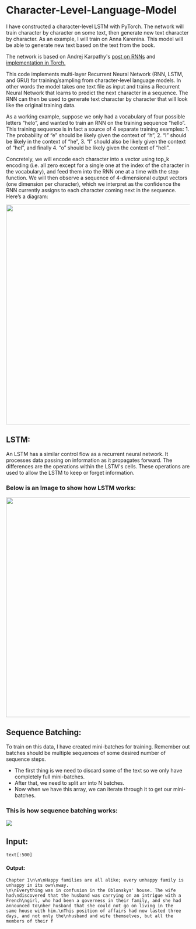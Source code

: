 # Character-Level-Language-Model
I have constructed a character-level LSTM with PyTorch. The network will train character by character on some text, then generate new text character by character. As an example, I will train on Anna Karenina. This model will be able to generate new text based on the text from the book.
<p> The network is based on Andrej Karpathy's <a href="karpathy.github.io/2015/05/21/rnn-effectiveness/">post on RNNs</a> and <a href="https://github.com/karpathy/char-rnn"> implementation in Torch.</a> </p>
<p> This code implements multi-layer Recurrent Neural Network (RNN, LSTM, and GRU) for training/sampling from character-level language models. In other words the model takes one text file as input and trains a Recurrent Neural Network that learns to predict the next character in a sequence. The RNN can then be used to generate text character by character that will look like the original training data. </p>
<p> As a working example, suppose we only had a vocabulary of four possible letters “helo”, and wanted to train an RNN on the training sequence “hello”. This training sequence is in fact a source of 4 separate training examples: 1. The probability of “e” should be likely given the context of “h”, 2. “l” should be likely in the context of “he”, 3. “l” should also be likely given the context of “hel”, and finally 4. “o” should be likely given the context of “hell”. </p>

<p> Concretely, we will encode each character into a vector using top_k encoding (i.e. all zero except for a single one at the index of the character in the vocabulary), and feed them into the RNN one at a time with the step function. We will then observe a sequence of 4-dimensional output vectors (one dimension per character), which we interpret as the confidence the RNN currently assigns to each character coming next in the sequence. Here’s a diagram: </p>
<p> <img src="https://raw.githubusercontent.com/geekquad/deep-learning-v2-pytorch/master/recurrent-neural-networks/char-rnn/assets/charseq.jpeg" width="800" height="600"> </p>
<p> <h2> LSTM: </h3> </p>
<P> An LSTM has a similar control flow as a recurrent neural network. It processes data passing on information as it propagates forward. The differences are the operations within the LSTM's cells. These operations are used to allow the LSTM to keep or forget information. </p>
<p> <h3> Below is an Image to show how LSTM works: </h3> </p>
<p> <img src="https://raw.githubusercontent.com/geekquad/deep-learning-v2-pytorch/master/recurrent-neural-networks/char-rnn/assets/charRNN.png" width="800" height="600"> </p>
<p> <h2> Sequence Batching: </h2> </p>
<p> To train on this data, I have created mini-batches for training. Remember out batches should be multiple sequences of some desired number of sequence steps. </p>
<ul>
  <li>The first thing is we need to discard some of the text so we only have completely full mini-batches. </li>
  <li>After that, we need to split arr into N batches. </li>
  <li>Now when we have this array, we can iterate through it to get our mini-batches. </li> 
</ul>
<p> <h3> This is how sequence batching works: </h3> </p>
<img src="https://raw.githubusercontent.com/geekquad/deep-learning-v2-pytorch/master/recurrent-neural-networks/char-rnn/assets/sequence_batching%401x.png">

## Input:
```
text[:500]
```

#### Output:
```
Chapter 1\n\n\nHappy families are all alike; every unhappy family is unhappy in its own\nway.
\n\nEverything was in confusion in the Oblonskys' house. The wife had\ndiscovered that the husband was carrying on an intrigue with a
French\ngirl, who had been a governess in their family, and she had announced to\nher husband that she could not go on living in the
same house with him.\nThis position of affairs had now lasted three days, and not only the\nhusband and wife themselves, but all the
members of their f
```
